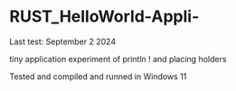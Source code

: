 # RUST_HelloWorld-Appli-

Last test: September 2 2024

tiny application experiment of println ! and placing holders

Tested and compiled and runned in Windows 11

